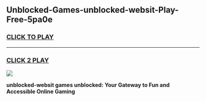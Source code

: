 
## Unblocked-Games-unblocked-websit-Play-Free-5pa0e
<h3>
<a href="https://premium76.site?title=unblocked-websit&ref=20M">CLICK TO PLAY</a></h3>
<hr>

<h3>
<a href="https://premium76.site?title=unblocked-websit&ref=20M">CLICK 2 PLAY</a>
  
</h3>

<a href="https://premium76.site?title=unblocked-websit&ref=19M"><img src="https://clearcache.store/games.png"></a>


**unblocked-websit games unblocked: Your Gateway to Fun and Accessible Online Gaming**
